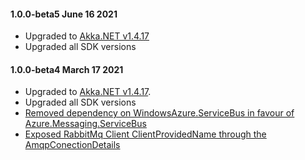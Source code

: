 #### 1.0.0-beta5 June 16 2021 ####
* Upgraded to [Akka.NET v1.4.17](https://github.com/akkadotnet/akka.net/releases/tag/1.4.19)
* Upgraded all SDK versions

#### 1.0.0-beta4 March 17 2021 ####
* Upgraded to [Akka.NET v1.4.17](https://github.com/akkadotnet/akka.net/releases/tag/1.4.17).
* Upgraded all SDK versions
* [Removed dependency on WindowsAzure.ServiceBus in favour of Azure.Messaging.ServiceBus ](https://github.com/akkadotnet/Alpakka/pull/386)
* [Exposed RabbitMq Client ClientProvidedName through the AmqpConectionDetails](https://github.com/akkadotnet/Alpakka/pull/402)
